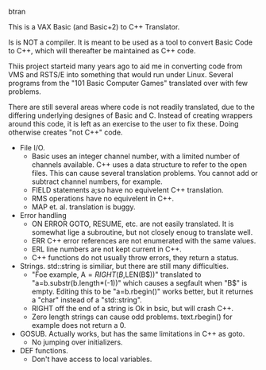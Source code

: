 btran

This is a VAX Basic (and Basic+2) to C++ Translator.

Is is NOT a compiler. It is meant to be used as a tool to convert Basic Code
to C++, which will thereafter be maintained as C++ code.

Thiis project starteid many years ago to aid me in converting code from VMS and
RSTS/E into something that would run under Linux. Several programs from the
"101 Basic Computer Games" translated over with few problems.

There are still several areas where code is not readily translated, due to the
differing underlying designes of Basic and C. Instead of creating wrappers
around this code, it is left as an exercise to the user to fix these.
Doing otherwise creates "not C++" code.

- File I/O.
	- Basic uses an integer channel number, with a limited number of
	  channels available. C++ uses a data structure to refer to the open
	  files. This can cause several translation problems. You cannot add
	  or subtract channel numbers, for example.
	- FIELD statements a;so have no equivelent C++ translation.
	- RMS operations have no equivelent in C++.
	- MAP et. al. translation is buggy.
- Error handling
	- ON ERROR GOTO, RESUME, etc. are not easily translated. It is somewhat
	  lige a subroutine, but not closely enoug to translate well.
	- ERR C++ error references are not enumerated with the same values.
	- ERL line numbers are not kept current in C++.
	- C++ functions do not usually throw errors, they return a status.
- Strings. std::string is similiar, but there are still many difficulties.
	- "Foe example, A$=RIGHT(B$,LEN(B$))" translated to 
	  "a=b.substr(b.length*(-1))" which causes a segfault when "B$" is
	  empty. Editing this to be "a=b.rbegin()" works better, but it
	  returnes a "char" instead of a "std::string".
	- RIGHT off the end of a string is Ok in bsic, but will crash C++.
	- Zero length strings can cause odd problems. text.rbegin() for
	  example does not return a 0.
- GOSUB. Actually works, but has the same limitations in C++ as goto.
	- No jumping over initializers.
- DEF functions.
	- Don't have access to local variables.

